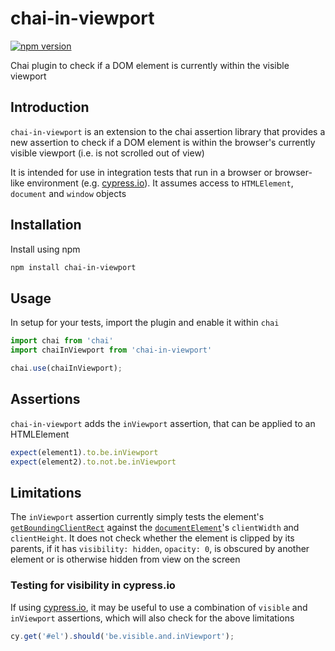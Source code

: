 # chai-in-viewport

[![npm version](https://badge.fury.io/js/chai-in-viewport.svg)](https://badge.fury.io/js/chai-in-viewport)

Chai plugin to check if a DOM element is currently within the visible viewport

## Introduction

`chai-in-viewport` is an extension to the chai assertion library that provides a new assertion to 
check if a DOM element is within the browser's currently visible viewport (i.e. is not scrolled
out of view)

It is intended for use in integration tests that run in a browser or browser-like environment (e.g.
[cypress.io](https://www.cypress.io/)). It assumes access to `HTMLElement`, `document` and
`window` objects

## Installation

Install using npm

```sh
npm install chai-in-viewport
```

## Usage

In setup for your tests, import the plugin and enable it within `chai`

```js
import chai from 'chai'
import chaiInViewport from 'chai-in-viewport'

chai.use(chaiInViewport);
```

## Assertions

`chai-in-viewport` adds the `inViewport` assertion, that can be applied to an HTMLElement

```js
expect(element1).to.be.inViewport
expect(element2).to.not.be.inViewport
```

## Limitations

The `inViewport` assertion currently simply tests the element's
[`getBoundingClientRect`](https://developer.mozilla.org/en-US/docs/Web/API/Element/getBoundingClientRect)
against the [`documentElement`](https://developer.mozilla.org/en-US/docs/Web/API/Document/documentElement)'s
`clientWidth` and `clientHeight`. It does not check whether the element is clipped by its parents, if
it has `visibility: hidden`, `opacity: 0`, is obscured by another element or is otherwise hidden from
view on the screen

### Testing for visibility in cypress.io

If using [cypress.io](https://www.cypress.io/), it may be useful to use a combination of
`visible` and `inViewport` assertions, which will also check for the above limitations

```js
cy.get('#el').should('be.visible.and.inViewport');
```
